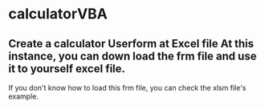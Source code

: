 # calculatorVBA
Create a calculator Userform at Excel file
At this instance, you can down load the frm file and use it to yourself excel file.
---------------------
If you don't know how to load this frm file, you can check the xlsm file's example.
